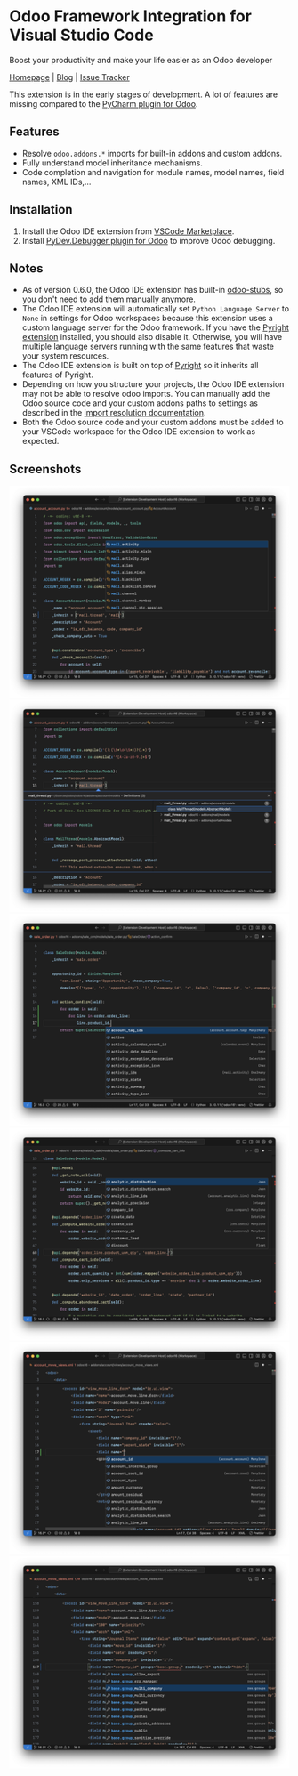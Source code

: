 # Odoo Framework Integration for Visual Studio Code

Boost your productivity and make your life easier as an Odoo developer

[Homepage](https://odoo-ide.com) | [Blog](https://odoo-ide.com/blog) | [Issue Tracker](https://github.com/odoo-ide/vscode-odoo/issues)

This extension is in the early stages of development. A lot of features are missing compared to the [PyCharm plugin for Odoo](https://plugins.jetbrains.com/plugin/13499-odoo).

## Features
- Resolve `odoo.addons.*` imports for built-in addons and custom addons.
- Fully understand model inheritance mechanisms.
- Code completion and navigation for module names, model names, field names, XML IDs,...

## Installation
1. Install the Odoo IDE extension from [VSCode Marketplace](https://marketplace.visualstudio.com/items?itemName=trinhanhngoc.vscode-odoo).
2. Install [PyDev.Debugger plugin for Odoo](https://github.com/odoo-ide/pydevd-odoo) to improve Odoo debugging.

## Notes
- As of version 0.6.0, the Odoo IDE extension has built-in [odoo-stubs](https://github.com/odoo-ide/odoo-stubs), so you don't need to add them manually anymore.
- The Odoo IDE extension will automatically set `Python Language Server` to `None` in settings for Odoo workspaces because this extension uses a custom language server for the Odoo framework. If you have the [Pyright extension](https://marketplace.visualstudio.com/items?itemName=ms-pyright.pyright) installed, you should also disable it. Otherwise, you will have multiple language servers running with the same features that waste your system resources.
- The Odoo IDE extension is built on top of [Pyright](https://github.com/microsoft/pyright) so it inherits all features of Pyright.
- Depending on how you structure your projects, the Odoo IDE extension may not be able to resolve odoo imports. You can manually add the Odoo source code and your custom addons paths to settings as described in the [import resolution documentation](https://microsoft.github.io/pyright/#/import-resolution).
- Both the Odoo source code and your custom addons must be added to your VSCode workspace for the Odoo IDE extension to work as expected.

## Screenshots
![Model name completion](images/model-name-completion.png)
![Model name navigation](images/model-name-navigation.png)
![Model member completion](images/model-member-completion.png)
![Field name completion](images/field-name-completion.png)
![View field name completion](images/view-field-name-completion.png)
![View groups completion](images/view-groups-completion.png)
